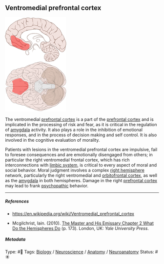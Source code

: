 ## Ventromedial prefrontal cortex

![200](DE3304DE-ACDE-444A-94AA-C476A12166F1.png)

The ventromedial [prefrontal cortex](Prefrontal%20cortex.md) is a part of the [prefrontal cortex](Prefrontal%20cortex.md) and is implicated in the processing of risk and fear, as it is critical in the regulation of [amygdala](Amygdala.md) activity. It also plays a role in the inhibition of emotional responses, and in the process of decision making and self control. It is also involved in the cognitive evaluation of morality.

Patients with lesions in the ventromedial prefrontal cortex are impulsive, fail to foresee consequences and are emotionally disengaged from others; in particular the right ventromedial frontal cortex, which has rich interconnections with [limbic system](Limbic%20system.md), is critical to every aspect of moral and social behavior. Moral judgment involves a complex [right hemisphere](Right%20hemisphere.md) network, particularly the right ventromedial and [orbitofrontal cortex](Orbitofrontal%20cortex.md), as well as the [amygdala](Amygdala.md) in both hemispheres. Damage in the right [prefrontal cortex](Prefrontal%20cortex.md) may lead to frank [psychopathic](Psychopathy.md) behavior.

---

##### References

* https://en.wikipedia.org/wiki/Ventromedial_prefrontal_cortex

* Mcgilchrist, Iain. (2010). [The Master and His Emissary Chapter 2 What Do the Hemispheres Do](The%20Master%20and%20His%20Emissary%20Chapter%202%20What%20Do%20the%20Hemispheres%20Do.md) (p. 173). London, UK: *Yale University Press*.

##### Metadata

Type: #🔴 
Tags: [Biology]() / [Neuroscience](Neuroscience.md) / [Anatomy]() / [Neuroanatomy](Neuroanatomy.md)
Status: #☀️ 

